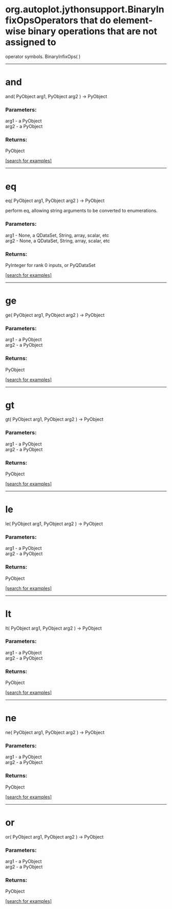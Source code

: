 # org.autoplot.jythonsupport.BinaryInfixOpsOperators that do element-wise binary operations that are not assigned to
 operator symbols.
BinaryInfixOps( )


***
<a name="and"></a>
# and
and( PyObject arg1, PyObject arg2 ) &rarr; PyObject



### Parameters:
arg1 - a PyObject
<br>arg2 - a PyObject

### Returns:
PyObject


<a href="https://github.com/autoplot/dev/search?q=and&unscoped_q=and">[search for examples]</a>

***
<a name="eq"></a>
# eq
eq( PyObject arg1, PyObject arg2 ) &rarr; PyObject

perform eq, allowing string arguments to be converted to enumerations.

### Parameters:
arg1 - None, a QDataSet, String, array, scalar, etc
<br>arg2 - None, a QDataSet, String, array, scalar, etc

### Returns:
PyInteger for rank 0 inputs, or PyQDataSet

<a href="https://github.com/autoplot/dev/search?q=eq&unscoped_q=eq">[search for examples]</a>

***
<a name="ge"></a>
# ge
ge( PyObject arg1, PyObject arg2 ) &rarr; PyObject



### Parameters:
arg1 - a PyObject
<br>arg2 - a PyObject

### Returns:
PyObject


<a href="https://github.com/autoplot/dev/search?q=ge&unscoped_q=ge">[search for examples]</a>

***
<a name="gt"></a>
# gt
gt( PyObject arg1, PyObject arg2 ) &rarr; PyObject



### Parameters:
arg1 - a PyObject
<br>arg2 - a PyObject

### Returns:
PyObject


<a href="https://github.com/autoplot/dev/search?q=gt&unscoped_q=gt">[search for examples]</a>

***
<a name="le"></a>
# le
le( PyObject arg1, PyObject arg2 ) &rarr; PyObject



### Parameters:
arg1 - a PyObject
<br>arg2 - a PyObject

### Returns:
PyObject


<a href="https://github.com/autoplot/dev/search?q=le&unscoped_q=le">[search for examples]</a>

***
<a name="lt"></a>
# lt
lt( PyObject arg1, PyObject arg2 ) &rarr; PyObject



### Parameters:
arg1 - a PyObject
<br>arg2 - a PyObject

### Returns:
PyObject


<a href="https://github.com/autoplot/dev/search?q=lt&unscoped_q=lt">[search for examples]</a>

***
<a name="ne"></a>
# ne
ne( PyObject arg1, PyObject arg2 ) &rarr; PyObject



### Parameters:
arg1 - a PyObject
<br>arg2 - a PyObject

### Returns:
PyObject


<a href="https://github.com/autoplot/dev/search?q=ne&unscoped_q=ne">[search for examples]</a>

***
<a name="or"></a>
# or
or( PyObject arg1, PyObject arg2 ) &rarr; PyObject



### Parameters:
arg1 - a PyObject
<br>arg2 - a PyObject

### Returns:
PyObject


<a href="https://github.com/autoplot/dev/search?q=or&unscoped_q=or">[search for examples]</a>

